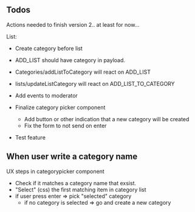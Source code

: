 ## Todos
Actions needed to finish version 2.. 
at least for now...

List: 
* Create category before list
* ADD_LIST should have category in payload.
* Categories/addListToCategory will react on ADD_LIST
* lists/updateListCategory will react on ADD_LIST_TO_CATEGORY

* Add events to moderator
* Finalize category picker component
  * Add button or other indication that a new category will be created
  * Fix the form to not send on enter
* Test feature

## When user write a category name
UX steps in categorypicker component

* Check if it matches a category name that exsist.
* "Select" (css) the first matching item in category list
* if user press enter => pick "selected" category
  * if no category is selected => go and create a new category